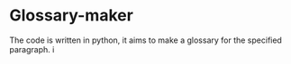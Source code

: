 # Glossary-maker
The code is written in python, it aims to make a glossary for the specified paragraph. i 